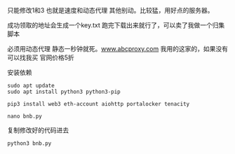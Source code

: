 
只能修改1和3 也就是速度和动态代理 其他别动。比较猛，用好点的服务器。

成功领取的地址会生成一个key.txt 跑完下载出来就行了，可以卖了我做一个归集脚本

必须用动态代理 静态一秒钟就死。www.abcproxy.com 我用的这家的，如果没有可以找我买 官网价格5折

安装依赖

```
sudo apt update
sudo apt install python3 python3-pip
```

```
pip3 install web3 eth-account aiohttp portalocker tenacity
```

```
nano bnb.py
```
复制修改好的代码进去
```
python3 bnb.py
```
